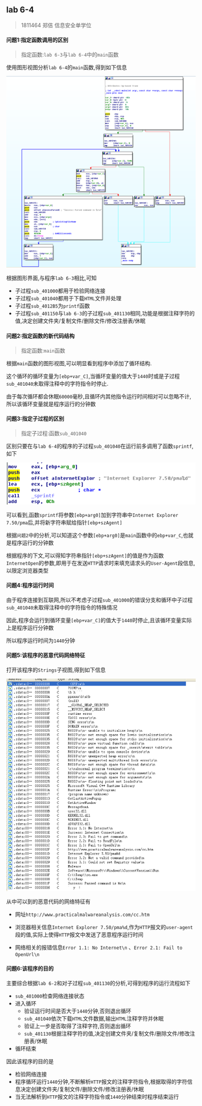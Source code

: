 ## lab 6-4

> 1811464 郑佶 信息安全单学位

#### 问题1:指定函数调用的区别

> 指定函数:`lab 6-3`与`lab 6-4`中的`main`函数

使用图形视图分析`lab 6-4`的`main`函数,得到如下信息

![](../IMG/LAB6-4-1.png)

根据图形界面,与程序`lab 6-3`相比,可知

- 子过程`sub_401000`都用于检验网络连接
- 子过程`sub_401040`都用于下载`HTML`文件并处理
- 子过程`sub_4012B5`为`printf`函数
- 子过程`sub_401150`与`lab 6-3`的子过程`sub_401130`相同,功能是根据注释字符的值,决定创建文件夹/复制文件/删除文件/修改注册表/休眠

#### 问题2:指定函数的新代码结构

> 指定函数:`main`函数

根据`main`函数的图形视图,可以明显看到程序中添加了循环结构.

这个循环的循环变量为`[ebp+var_C]`,当循环变量的值大于`1440`时或是子过程`sub_401040`未取得注释中的字符指令时停止.

由于每次循环都会休眠`60000`毫秒,且循环内其他指令运行时间相对可以忽略不计,所以该循环变量就是程序运行的分钟数

#### 问题3:指定子过程的区别

> 指定子过程:函数`sub_401040`

区别只要在与`lab 6-4`的程序的子过程`sub_401040`在运行前多调用了函数`sprintf`,如下

![](../IMG/LAB6-4-2.png)

可以看到,函数`sprintf`将参数`[ebp+arg0]`加到字符串中`Internet Explorer 7.50/pma`后,并将新字符串赋给指针`[ebp+szAgent]`

根据`问题2`中的分析,可以知道这个参数`[ebp+arg0]`是`main`函数中的`ebp+var_C`,也就是程序运行的分钟数

根据程序的下文,可以得知字符串指针`[ebp+szAgent]`的值是作为函数`InternetOpen`的参数,即用于在发送`HTTP`请求时来填充请求头的`User-Agent`段信息,以限定浏览器类型

#### 问题4:程序运行时间

由于程序连接到互联网,所以不考虑子过程`sub_401000`的错误分支和循环中子过程`sub_401040`未取得注释中的字符指令的特殊情况

因此,程序会运行到循环变量`[ebp+var_C]`的值大于`1440`时停止,且该循环变量实际上是程序运行分钟数

所以程序运行时间为`1440`分钟

#### 问题5:该程序的恶意代码网络特征

打开该程序的`Strings`子视图,得到如下信息

![](../IMG/LAB6-4-3.png)

从中可以到的恶意代码的网络特征有

- 网址`http://www.practicalmalwareanalysis.com/cc.htm`

- 浏览器相关信息`Internet Explorer 7.50/pma%d`,作为`HTTP`报文的`user-agent`段的值,实际上使得`HTTP`报文中发送了恶意程序运行时间
- 网络相关的报错信息`Error 1.1: No Internet\n` 、`Error 2.1: Fail to OpenUrl\n`

#### 问题6:该程序的目的

主要综合根据`lab 6-2`和对子过程`sub_401130`的分析,可得到程序的运行流程如下

- `sub_401000`检查网络连接状态
- 进入循环
  - 验证运行时间是否大于`1440`分钟,否则退出循环
  - `sub_401040`依次下载`HTML`文件数据,输出`HTML`注释字符并休眠
  - 验证上一步是否取得了注释字符,否则退出循环
  - `sub_401130`根据注释字符的值,决定创建文件夹/复制文件/删除文件/修改注册表/休眠
- 循环结束

因此该程序的目的是

- 检验网络连接
- 程序循环运行`1440`分钟,不断解析`HTTP`报文的注释字符指令,根据取得的字符信息决定创建文件夹/复制文件/删除文件/修改注册表/休眠
- 当无法解析到`HTTP`报文的注释字符指令或`1440`分钟结束时程序结束运行